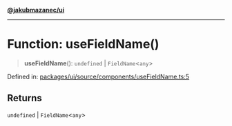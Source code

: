 [**@jakubmazanec/ui**](../README.md)

---

# Function: useFieldName()

> **useFieldName**(): `undefined` \| `FieldName`\<`any`\>

Defined in:
[packages/ui/source/components/useFieldName.ts:5](https://github.com/jakubmazanec/tools/blob/76a9140b954a789a6120dd2126b179ec0180d7e9/packages/ui/source/components/useFieldName.ts#L5)

## Returns

`undefined` \| `FieldName`\<`any`\>
